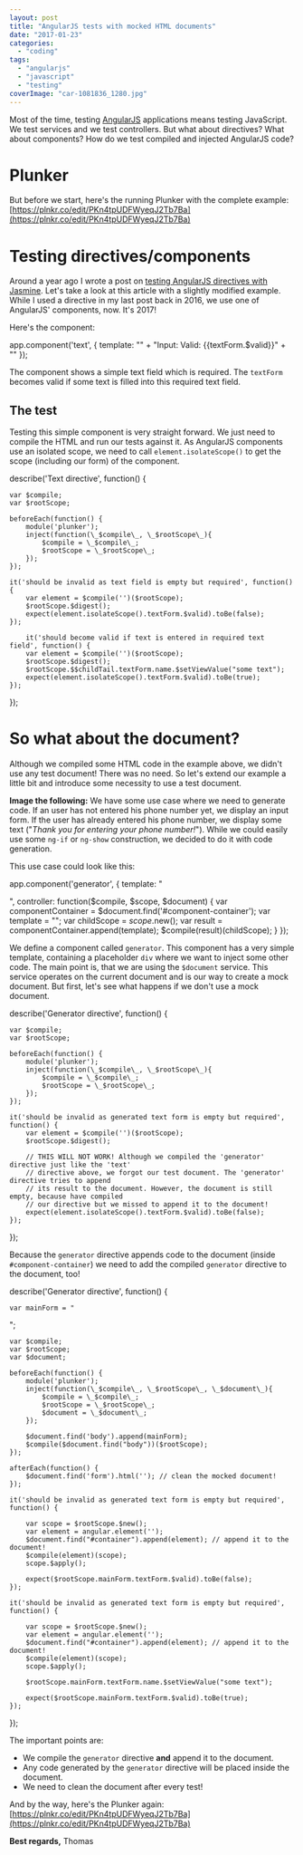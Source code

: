 ```yaml
---
layout: post
title: "AngularJS tests with mocked HTML documents"
date: "2017-01-23"
categories: 
  - "coding"
tags: 
  - "angularjs"
  - "javascript"
  - "testing"
coverImage: "car-1081836_1280.jpg"
---
```


Most of the time, testing [AngularJS](https://angularjs.org/) applications means testing JavaScript. We test services and we test controllers. But what about directives? What about components? How do we test compiled and injected AngularJS code?

# Plunker

But before we start, here's the running Plunker with the complete example: [https://plnkr.co/edit/PKn4tpUDFWyeqJ2Tb7Ba](https://plnkr.co/edit/PKn4tpUDFWyeqJ2Tb7Ba)

# Testing directives/components

Around a year ago I wrote a post on [testing AngularJS directives with Jasmine](http://tuhrig.de/testing-angularjs-directives-with-jasmine). Let's take a look at this article with a slightly modified example. While I used a directive in my last post back in 2016, we use one of AngularJS' components, now. It's 2017!

Here's the component:

app.component('text', {
    template: "" +
                  "Input: Valid: {{textForm.$valid}}" + 
              ""
});

The component shows a simple text field which is required. The `textForm` becomes valid if some text is filled into this required text field.

## The test

Testing this simple component is very straight forward. We just need to compile the HTML and run our tests against it. As AngularJS components use an isolated scope, we need to call `element.isolateScope()` to get the scope (including our form) of the component.

describe('Text directive', function() {

    var $compile;
    var $rootScope;
 
    beforeEach(function() {
        module('plunker');
        inject(function(\_$compile\_, \_$rootScope\_){
            $compile = \_$compile\_;
            $rootScope = \_$rootScope\_;
        });
    });
 
    it('should be invalid as text field is empty but required', function() {
        var element = $compile('')($rootScope);
        $rootScope.$digest();
        expect(element.isolateScope().textForm.$valid).toBe(false);
    });
    
        it('should become valid if text is entered in required text field', function() {
        var element = $compile('')($rootScope);
        $rootScope.$digest();
        $rootScope.$$childTail.textForm.name.$setViewValue("some text");
        expect(element.isolateScope().textForm.$valid).toBe(true);
    });
});

# So what about the document?

Although we compiled some HTML code in the example above, we didn't use any test document! There was no need. So let's extend our example a little bit and introduce some necessity to use a test document.

**Image the following:** We have some use case where we need to generate code. If an user has not entered his phone number yet, we display an input form. If the user has already entered his phone number, we display some text ("_Thank you for entering your phone number!_"). While we could easily use some `ng-if` or `ng-show` construction, we decided to do it with code generation.

This use case could look like this:

app.component('generator', {
    template: "

",
    controller: function($compile, $scope, $document) {
        var componentContainer = $document.find('#component-container');
        var template = "";
        var childScope = $scope.$new();
        var result = componentContainer.append(template);
        $compile(result)(childScope);
    }
});

We define a component called `generator`. This component has a very simple template, containing a placeholder `div` where we want to inject some other code. The main point is, that we are using the `$document` service. This service operates on the current document and is our way to create a mock document. But first, let's see what happens if we don't use a mock document.

describe('Generator directive', function() {

    var $compile;
    var $rootScope;
 
    beforeEach(function() {
        module('plunker');
        inject(function(\_$compile\_, \_$rootScope\_){
            $compile = \_$compile\_;
            $rootScope = \_$rootScope\_;
        });
    });
 
    it('should be invalid as generated text form is empty but required', function() {
        var element = $compile('')($rootScope);
        $rootScope.$digest();

        // THIS WILL NOT WORK! Although we compiled the 'generator' directive just like the 'text'
        // directive above, we forgot our test document. The 'generator' directive tries to append
        // its result to the document. However, the document is still empty, because have compiled 
        // our directive but we missed to append it to the document!
        expect(element.isolateScope().textForm.$valid).toBe(false);
    });
});

Because the `generator` directive appends code to the document (inside `#component-container`) we need to add the compiled `generator` directive to the document, too!

describe('Generator directive', function() {

    var mainForm = "

";

    var $compile;
    var $rootScope;
    var $document;
 
    beforeEach(function() {
        module('plunker');
        inject(function(\_$compile\_, \_$rootScope\_, \_$document\_){
            $compile = \_$compile\_;
            $rootScope = \_$rootScope\_;
            $document = \_$document\_;
        });
        
        $document.find('body').append(mainForm);
        $compile($document.find("body"))($rootScope);
    });
    
    afterEach(function() {
        $document.find('form').html(''); // clean the mocked document!
    });

    it('should be invalid as generated text form is empty but required', function() {
      
        var scope = $rootScope.$new();
        var element = angular.element('');
        $document.find("#container").append(element); // append it to the document!
        $compile(element)(scope);
        scope.$apply();
 
        expect($rootScope.mainForm.textForm.$valid).toBe(false);
    });
    
    it('should be invalid as generated text form is empty but required', function() {
      
        var scope = $rootScope.$new();
        var element = angular.element('');
        $document.find("#container").append(element); // append it to the document!
        $compile(element)(scope);
        scope.$apply();
 
        $rootScope.mainForm.textForm.name.$setViewValue("some text");
 
        expect($rootScope.mainForm.textForm.$valid).toBe(true);
    });
});

The important points are:

- We compile the `generator` directive **and** append it to the document.
- Any code generated by the `generator` directive will be placed inside the document.
- We need to clean the document after every test!

And by the way, here's the Plunker again: [https://plnkr.co/edit/PKn4tpUDFWyeqJ2Tb7Ba](https://plnkr.co/edit/PKn4tpUDFWyeqJ2Tb7Ba)

**Best regards,** Thomas
